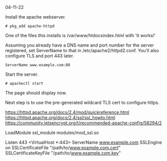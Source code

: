 04-11-22

Install the apache webserver.

```
# pkg_add apache-httpd
```

One of the files this installs is /var/www/htdocsindex.html with 'It
works!'


Assuming you already have a DNS name and port number for the server
registered, set ServerName to that in /etc/apache2/httpd2.conf. You'll
also configure TLS and port 443 later.

```
ServerName www.example.com:80
```

Start the server.

```
# apachectl start
```

The page should display now.

Next step is to use the pre-generated wildcard TLS cert to configure
https.

https://httpd.apache.org/docs/2.4/mod/quickreference.html
https://httpd.apache.org/docs/2.4/ssl/ssl_howto.html
https://community.letsencrypt.org/t/recommended-apache-config/58294/2

LoadModule ssl_module modules/mod_ssl.so

Listen 443
<VirtualHost *:443>
    ServerName www.example.com
    SSLEngine on
    SSLCertificateFile "/path/to/www.example.com.cert"
    SSLCertificateKeyFile "/path/to/www.example.com.key"
</VirtualHost>
